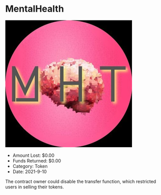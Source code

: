 # MentalHealth
![MentalHealth](/rektimages/MentalHealth.png)
- Amount Lost: $0.00
- Funds Returned: $0.00
- Category: Token
- Date: 2021-9-10

The contract owner could disable the transfer function, which restricted users in selling their tokens.

  




